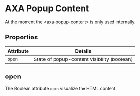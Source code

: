 # AXA Popup Content

At the moment the &lt;axa-popup-content&gt; is only used internally.

## Properties

| Attribute | Details                                                |
| --------- | ------------------------------------------------------ |
| `open`    | State of popup-content visibility (boolean)            |

## open

The Boolean attribute `open` visualize the HTML content
